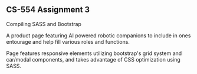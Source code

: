 ## CS-554 Assignment 3 

Compiling SASS and Bootstrap

A product page featuring AI powered robotic companions to include in ones entourage and help fill various roles and functions.

Page features responsive elements utilizing bootstrap's grid system and car/modal components, and takes advantage of CSS optimization using SASS.
